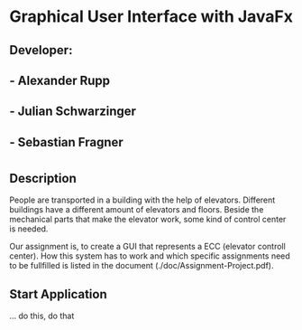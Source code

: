 # Graphical User Interface with JavaFx

## Developer:
## - Alexander Rupp
## - Julian Schwarzinger
## - Sebastian Fragner

#
## Description

People are transported in a building with the help of elevators. Different buildings have a different amount of elevators and floors. Beside the mechanical parts that make the elevator work, some kind of control center is needed.

Our assignment is, to create a GUI that represents a ECC (elevator controll center). How this system has to work and which specific assignments need to be fullfilled is listed in the document (./doc/Assignment-Project.pdf).

## Start Application
... do this, do that
